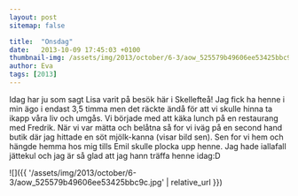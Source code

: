 ```yaml
---
layout: post
sitemap: false

title:  "Onsdag"
date:   2013-10-09 17:45:03 +0100
thumbnail-img: /assets/img/2013/october/6-3/aow_525579b49606ee53425bbc9c.jpg
author: Eva
tags: [2013]
---
```


Idag har ju som sagt Lisa varit på besök här i Skellefteå! Jag fick ha henne i min ägo i endast 3,5 timma men det räckte ändå för att vi skulle hinna ta ikapp våra liv och umgås. Vi började med att käka lunch på en restaurang med Fredrik. När vi var mätta och belåtna så for vi iväg på en second hand butik där jag hittade en söt mjölk-kanna (visar bild sen). Sen for vi hem och hängde hemma hos mig tills Emil skulle plocka upp henne. Jag hade iallafall jättekul och jag är så glad att jag hann träffa henne idag:D

![]({{ '/assets/img/2013/october/6-3/aow_525579b49606ee53425bbc9c.jpg'  | relative_url }})

